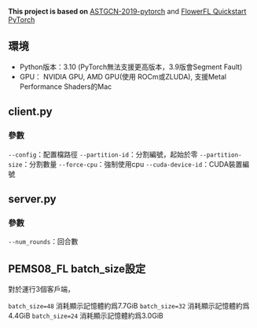 **This project is based on** [ASTGCN-2019-pytorch](https://github.com/guoshnBJTU/ASTGCN-2019-pytorch) and [FlowerFL Quickstart PyTorch](https://github.com/adap/flower)

## 環境
* Python版本：3.10 (PyTorch無法支援更高版本，3.9版會Segment Fault)
* GPU： NVIDIA GPU, AMD GPU(使用 ROCm或ZLUDA),  支援Metal Performance Shaders的Mac

## client.py
### 參數
``--config``：配置檔路徑
``--partition-id``：分割編號，起始於零
``--partition-size``：分割數量
``--force-cpu``：強制使用cpu
``--cuda-device-id``：CUDA裝置編號

## server.py
### 參數
``--num_rounds``：回合數

## PEMS08_FL batch_size設定
對於運行3個客戶端，

``batch_size=48`` 消耗顯示記憶體約爲7.7GiB
``batch_size=32`` 消耗顯示記憶體約爲4.4GiB
``batch_size=24`` 消耗顯示記憶體約爲3.0GiB



 
